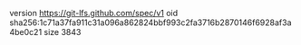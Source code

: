 version https://git-lfs.github.com/spec/v1
oid sha256:1c71a37fa911c31a096a862824bbf993c2fa3716b2870146f6928af3a4be0c21
size 3843
